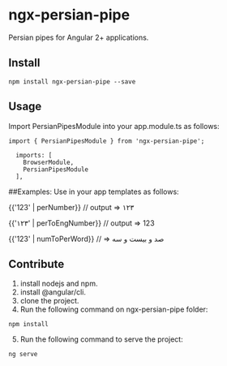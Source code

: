 # ngx-persian-pipe

Persian pipes for Angular 2+ applications.

## Install
```
npm install ngx-persian-pipe --save
```

## Usage

Import PersianPipesModule into your app.module.ts as follows:
```
import { PersianPipesModule } from 'ngx-persian-pipe';

  imports: [
    BrowserModule,
    PersianPipesModule
  ],
```

##Examples:
Use in your app templates as follows: 

{{'123' |  perNumber}}  // output => ۱۲۳

{{'۱۲۳' |  perToEngNumber}} // output => 123

{{'123' |  numToPerWord}} // => صد و بیست و سه

## Contribute
1. install nodejs and npm.
2. install @angular/cli.
3. clone the project.
4. Run the following command on ngx-persian-pipe folder:
```
npm install
```
5. Run the following command to serve the project:
```
ng serve
```
